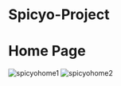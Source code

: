 # Spicyo-Project
 # Home Page
 
 ![spicyohome1](https://user-images.githubusercontent.com/77727169/109381170-a62e2380-78fe-11eb-8055-650e27c89794.PNG)
![spicyohome2](https://user-images.githubusercontent.com/77727169/109381176-b1814f00-78fe-11eb-9be9-edc8c77536f7.PNG)
